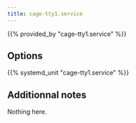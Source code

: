 ```yaml
---
title: cage-tty1.service
---
```


{{% provided_by "cage-tty1.service" %}}

## Options

{{% systemd_unit "cage-tty1.service" %}}

## Additionnal notes

Nothing here.